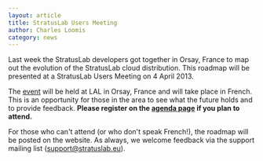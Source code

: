 ```yaml
---
layout: article
title: StratusLab Users Meeting
author: Charles Loomis
category: news
---
```


Last week the StratusLab developers got together in Orsay, France to
map out the evolution of the StratusLab cloud distribution.  This
roadmap will be presented at a StratusLab Users Meeting on 4 April
2013.

The [event][agenda] will be held at LAL in Orsay, France and will take
place in French.  This is an opportunity for those in the area to see
what the future holds and to provide feedback.  **Please register on
the [agenda page][agenda] if you plan to attend.**

For those who can't attend (or who don't speak French!), the roadmap
will be posted on the website.  As always, we welcome feedback via the
support mailing list (support@stratuslab.eu).  


[agenda]: http://indico2.lal.in2p3.fr/indico/conferenceDisplay.py?confId=2119

